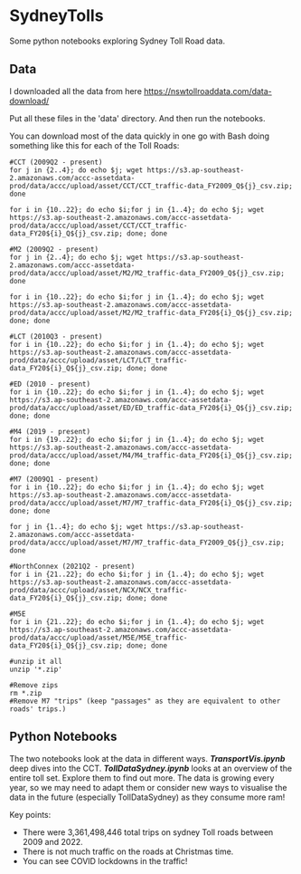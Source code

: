 # SydneyTolls
Some python notebooks exploring Sydney Toll Road data.

## Data
I downloaded all the data from here
https://nswtollroaddata.com/data-download/

Put all these files in the 'data' directory. And then run the notebooks.

You can download most of the data quickly in one go with Bash doing something like this for each of the Toll Roads:
```
#CCT (2009Q2 - present)
for j in {2..4}; do echo $j; wget https://s3.ap-southeast-2.amazonaws.com/accc-assetdata-prod/data/accc/upload/asset/CCT/CCT_traffic-data_FY2009_Q${j}_csv.zip; done

for i in {10..22}; do echo $i;for j in {1..4}; do echo $j; wget https://s3.ap-southeast-2.amazonaws.com/accc-assetdata-prod/data/accc/upload/asset/CCT/CCT_traffic-data_FY20${i}_Q${j}_csv.zip; done; done

#M2 (2009Q2 - present)
for j in {2..4}; do echo $j; wget https://s3.ap-southeast-2.amazonaws.com/accc-assetdata-prod/data/accc/upload/asset/M2/M2_traffic-data_FY2009_Q${j}_csv.zip; done

for i in {10..22}; do echo $i;for j in {1..4}; do echo $j; wget https://s3.ap-southeast-2.amazonaws.com/accc-assetdata-prod/data/accc/upload/asset/M2/M2_traffic-data_FY20${i}_Q${j}_csv.zip; done; done

#LCT (2010Q3 - present)
for i in {10..22}; do echo $i;for j in {1..4}; do echo $j; wget https://s3.ap-southeast-2.amazonaws.com/accc-assetdata-prod/data/accc/upload/asset/LCT/LCT_traffic-data_FY20${i}_Q${j}_csv.zip; done; done

#ED (2010 - present)
for i in {10..22}; do echo $i;for j in {1..4}; do echo $j; wget https://s3.ap-southeast-2.amazonaws.com/accc-assetdata-prod/data/accc/upload/asset/ED/ED_traffic-data_FY20${i}_Q${j}_csv.zip; done; done

#M4 (2019 - present)
for i in {19..22}; do echo $i;for j in {1..4}; do echo $j; wget https://s3.ap-southeast-2.amazonaws.com/accc-assetdata-prod/data/accc/upload/asset/M4/M4_traffic-data_FY20${i}_Q${j}_csv.zip; done; done

#M7 (2009Q1 - present)
for i in {10..22}; do echo $i;for j in {1..4}; do echo $j; wget https://s3.ap-southeast-2.amazonaws.com/accc-assetdata-prod/data/accc/upload/asset/M7/M7_traffic-data_FY20${i}_Q${j}_csv.zip; done; done

for j in {1..4}; do echo $j; wget https://s3.ap-southeast-2.amazonaws.com/accc-assetdata-prod/data/accc/upload/asset/M7/M7_traffic-data_FY2009_Q${j}_csv.zip; done

#NorthConnex (2021Q2 - present)
for i in {21..22}; do echo $i;for j in {1..4}; do echo $j; wget https://s3.ap-southeast-2.amazonaws.com/accc-assetdata-prod/data/accc/upload/asset/NCX/NCX_traffic-data_FY20${i}_Q${j}_csv.zip; done; done

#M5E
for i in {21..22}; do echo $i;for j in {1..4}; do echo $j; wget  https://s3.ap-southeast-2.amazonaws.com/accc-assetdata-prod/data/accc/upload/asset/M5E/M5E_traffic-data_FY20${i}_Q${j}_csv.zip; done; done

#unzip it all
unzip '*.zip'

#Remove zips
rm *.zip
#Remove M7 "trips" (keep "passages" as they are equivalent to other roads' trips.)

```


## Python Notebooks
The two notebooks look at the data in different ways.
***TransportVis.ipynb*** deep dives into the CCT.
***TollDataSydney.ipynb*** looks at an overview of the entire toll set.
Explore them to find out more.
The data is growing every year, so we may need to adapt them or consider new ways to visualise the data in the future (especially TollDataSydney) as they consume more ram!

Key points: 

* There were 3,361,498,446 total trips on sydney Toll roads between 2009 and 2022.
* There is not much traffic on the roads at Christmas time.
* You can see COVID lockdowns in the traffic!


